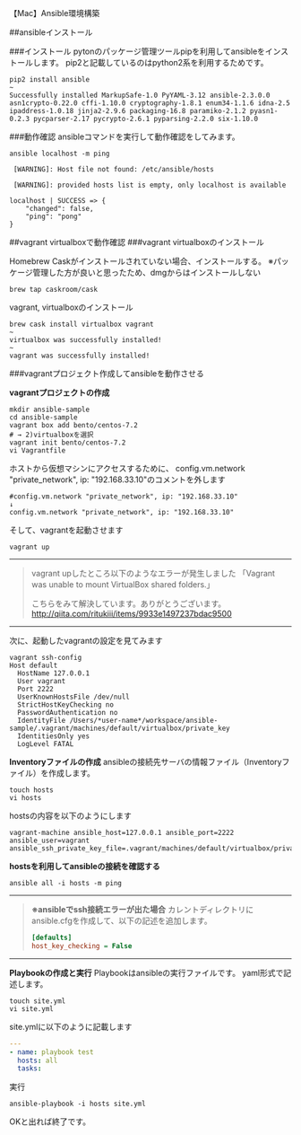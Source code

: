 【Mac】Ansible環境構築



##ansibleインストール

###インストール
pytonのパッケージ管理ツールpipを利用してansibleをインストールします。
pip2と記載しているのはpython2系を利用するためです。

```
pip2 install ansible
~
Successfully installed MarkupSafe-1.0 PyYAML-3.12 ansible-2.3.0.0 asn1crypto-0.22.0 cffi-1.10.0 cryptography-1.8.1 enum34-1.1.6 idna-2.5 ipaddress-1.0.18 jinja2-2.9.6 packaging-16.8 paramiko-2.1.2 pyasn1-0.2.3 pycparser-2.17 pycrypto-2.6.1 pyparsing-2.2.0 six-1.10.0
```
###動作確認
ansibleコマンドを実行して動作確認をしてみます。

```
ansible localhost -m ping                                                                                                                                                                      

 [WARNING]: Host file not found: /etc/ansible/hosts

 [WARNING]: provided hosts list is empty, only localhost is available

localhost | SUCCESS => {
    "changed": false,
    "ping": "pong"
}
```

##vagrant virtualboxで動作確認
###vagrant virtualboxのインストール

Homebrew Caskがインストールされていない場合、インストールする。
※パッケージ管理した方が良いと思ったため、dmgからはインストールしない

```
brew tap caskroom/cask
```

vagrant, virtualboxのインストール

```
brew cask install virtualbox vagrant
~
virtualbox was successfully installed!
~
vagrant was successfully installed!
```

###vagrantプロジェクト作成してansibleを動作させる

**vagrantプロジェクトの作成**

```
mkdir ansible-sample
cd ansible-sample
vagrant box add bento/centos-7.2
# → 2)virtualboxを選択
vagrant init bento/centos-7.2
vi Vagrantfile

```

ホストから仮想マシンにアクセスするために、
config.vm.network "private_network", ip: "192.168.33.10"のコメントを外します

```Vagrantfile29行目
#config.vm.network "private_network", ip: "192.168.33.10"
↓
config.vm.network "private_network", ip: "192.168.33.10"
```

そして、vagrantを起動させます

```
vagrant up
```


------------
> vagrant upしたところ以下のようなエラーが発生しました
> 「Vagrant was unable to mount VirtualBox shared folders.」
>
> こちらをみて解決しています。ありがとうございます。
> http://qiita.com/ritukiii/items/9933e1497237bdac9500

------------


次に、起動したvagrantの設定を見てみます

```
vagrant ssh-config                                                                                                                                                                             
Host default
  HostName 127.0.0.1
  User vagrant
  Port 2222
  UserKnownHostsFile /dev/null
  StrictHostKeyChecking no
  PasswordAuthentication no
  IdentityFile /Users/*user-name*/workspace/ansible-sample/.vagrant/machines/default/virtualbox/private_key
  IdentitiesOnly yes
  LogLevel FATAL
```

**Inventoryファイルの作成**
ansibleの接続先サーバの情報ファイル（Inventoryファイル）を作成します。

```
touch hosts
vi hosts
```

hostsの内容を以下のようにします

```
vagrant-machine ansible_host=127.0.0.1 ansible_port=2222 ansible_user=vagrant ansible_ssh_private_key_file=.vagrant/machines/default/virtualbox/private_key
```

**hostsを利用してansibleの接続を確認する**

```
ansible all -i hosts -m ping
```

-------------

> **※ansibleでssh接続エラーが出た場合**
> カレントディレクトリにansible.cfgを作成して、以下の記述を追加します。
>
> ```ansible.cfg
> [defaults]
> host_key_checking = False
> ```

--------------


**Playbookの作成と実行**
Playbookはansibleの実行ファイルです。
yaml形式で記述します。

```
touch site.yml
vi site.yml
```

site.ymlに以下のように記載します

```site.yml
---
- name: playbook test
  hosts: all
  tasks:
```

実行

```
ansible-playbook -i hosts site.yml
```

OKと出れば終了です。
